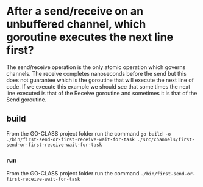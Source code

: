 # After a send/receive on an unbuffered channel, which goroutine executes the next line first?

The send/receive operation is the only atomic operation which governs channels.
The receive completes nanoseconds before the send but this does not guarantee which is the goroutine that will execute the next line of code.
If we execute this example we should see that some times the next line executed is that of the Receive goroutine and sometimes it is that of the Send goroutine.

## build

From the GO-CLASS project folder run the command
`go build -o ./bin/first-send-or-first-receive-wait-for-task ./src/channels/first-send-or-first-receive-wait-for-task`

### run

From the GO-CLASS project folder run the command
`./bin/first-send-or-first-receive-wait-for-task`
